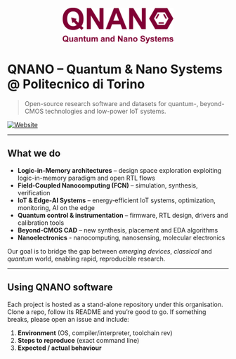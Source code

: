 <p align="center">
  <a href="https://www.vlsilab.polito.it">
   <picture>
     <source media="(prefers-color-scheme: dark)" srcset="https://github.com/vlsi-nanocomputing/.github/blob/main/docs/static/mono_light.png" width="50%">
     <img src="https://github.com/vlsi-nanocomputing/.github/blob/main/docs/static/mono_light.png" width="50%" alt="QNANO Banner">
   </picture>
  </a>
</p>

# QNANO – Quantum & Nano Systems @ Politecnico di Torino

> Open-source research software and datasets for quantum-, beyond-CMOS technologies and low-power IoT systems.

[![Website](https://img.shields.io/badge/web-vlsilab.polito.it-navy)](https://www.vlsilab.polito.it/nanocomputing/)


---

## What we do

* **Logic-in-Memory architectures** – design space exploration exploiting logic-in-memory paradigm and open RTL flows  
* **Field-Coupled Nanocomputing (FCN)** – simulation, synthesis, verification
* **IoT & Edge‑AI Systems** – energy‑efficient IoT systems, optimization, monitoring, AI on the edge
* **Quantum control & instrumentation** – firmware, RTL design, drivers and calibration tools
* **Beyond-CMOS CAD** – new synthesis, placement and EDA algorithms
* **Nanoelectronics** - nanocomputing, nanosensing, molecular electronics

Our goal is to bridge the gap between *emerging devices*, *classical* and *quantum* world, enabling rapid, reproducible research.

---

## Using QNANO software

Each project is hosted as a stand-alone repository under this organisation.  
Clone a repo, follow its README and you’re good to go.  If something breaks,
please open an issue and include:

1. **Environment** (OS, compiler/interpreter, toolchain rev)  
2. **Steps to reproduce** (exact command line)  
3. **Expected / actual behaviour**

